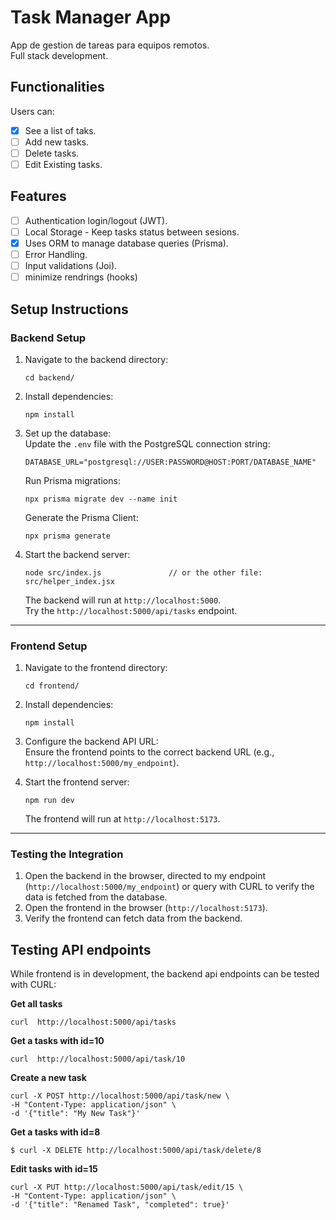# **Task Manager App**
App de gestion de tareas para equipos remotos.  
Full stack development.

## **Functionalities**
Users can:
- [x] See a list of taks.
- [ ] Add new tasks.
- [ ] Delete tasks.
- [ ] Edit Existing tasks.

## **Features**
- [ ] Authentication login/logout (JWT).
- [ ] Local Storage - Keep tasks status between sesions.
- [x] Uses ORM to manage database queries (Prisma).
- [ ] Error Handling.
- [ ] Input validations (Joi).
- [ ] minimize rendrings (hooks)

## **Setup Instructions**

### **Backend Setup**
1. Navigate to the backend directory:
   ```
   cd backend/
   ```
2. Install dependencies:
   ```
   npm install
   ```
3. Set up the database:  
    Update the `.env` file with the PostgreSQL connection string:
     ```
     DATABASE_URL="postgresql://USER:PASSWORD@HOST:PORT/DATABASE_NAME"  
     ```  
    Run Prisma migrations:
     ```
     npx prisma migrate dev --name init
     ```
    Generate the Prisma Client:
     ```
     npx prisma generate
     ```
4. Start the backend server:
   ```
   node src/index.js               // or the other file: src/helper_index.jsx
   ```
   The backend will run at `http://localhost:5000`.  
   Try the `http://localhost:5000/api/tasks` endpoint.  

---

### **Frontend Setup**
1. Navigate to the frontend directory:
   ```
   cd frontend/
   ```
2. Install dependencies:
   ```
   npm install
   ```
3. Configure the backend API URL:  
   Ensure the frontend points to the correct backend URL (e.g., `http://localhost:5000/my_endpoint`).

4. Start the frontend server:
   ```
   npm run dev
   ```
   The frontend will run at `http://localhost:5173`.

---

### **Testing the Integration**
1. Open the backend in the browser, directed to my endpoint (`http://localhost:5000/my_endpoint`) or query with CURL to verify the data is fetched from the database.
2. Open the frontend in the browser (`http://localhost:5173`).
3. Verify the frontend can fetch data from the backend.



## **Testing API endpoints**
While frontend is in development, the backend api endpoints can be tested with CURL:

**Get all tasks**
```
curl  http://localhost:5000/api/tasks 
```

**Get a tasks with id=10**
```
curl  http://localhost:5000/api/task/10 
```

**Create a new task**
```
curl -X POST http://localhost:5000/api/task/new \
-H "Content-Type: application/json" \
-d '{"title": "My New Task"}'
```

**Get a tasks with id=8**
```
$ curl -X DELETE http://localhost:5000/api/task/delete/8
```

**Edit tasks with id=15**
```
curl -X PUT http://localhost:5000/api/task/edit/15 \
-H "Content-Type: application/json" \
-d '{"title": "Renamed Task", "completed": true}'
```

